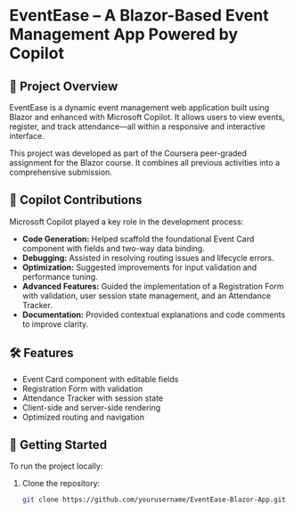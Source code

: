# EventEase – A Blazor-Based Event Management App Powered by Copilot

## 📌 Project Overview
EventEase is a dynamic event management web application built using Blazor and enhanced with Microsoft Copilot. It allows users to view events, register, and track attendance—all within a responsive and interactive interface.

This project was developed as part of the Coursera peer-graded assignment for the Blazor course. It combines all previous activities into a comprehensive submission.

## 🧠 Copilot Contributions
Microsoft Copilot played a key role in the development process:
- **Code Generation:** Helped scaffold the foundational Event Card component with fields and two-way data binding.
- **Debugging:** Assisted in resolving routing issues and lifecycle errors.
- **Optimization:** Suggested improvements for input validation and performance tuning.
- **Advanced Features:** Guided the implementation of a Registration Form with validation, user session state management, and an Attendance Tracker.
- **Documentation:** Provided contextual explanations and code comments to improve clarity.

## 🛠️ Features
- Event Card component with editable fields
- Registration Form with validation
- Attendance Tracker with session state
- Client-side and server-side rendering
- Optimized routing and navigation

## 🚀 Getting Started
To run the project locally:
1. Clone the repository:
   ```bash
   git clone https://github.com/yourusername/EventEase-Blazor-App.git
   
